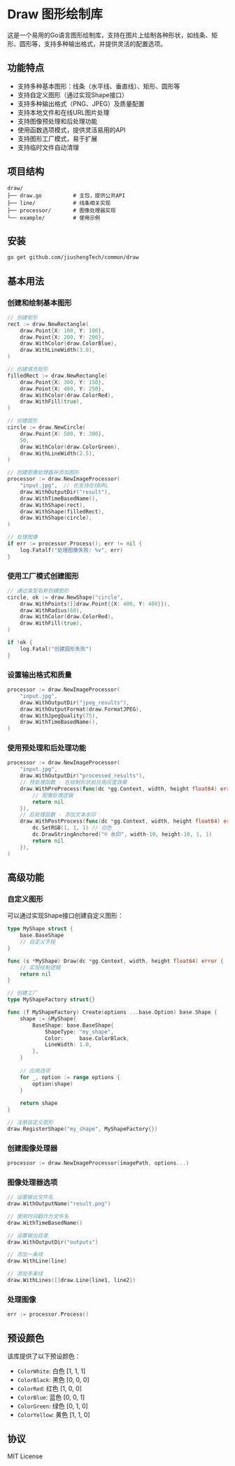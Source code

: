 # Draw 图形绘制库

这是一个易用的Go语言图形绘制库，支持在图片上绘制各种形状，如线条、矩形、圆形等，支持多种输出格式，并提供灵活的配置选项。

## 功能特点

- 支持多种基本图形：线条（水平线、垂直线）、矩形、圆形等
- 支持自定义图形（通过实现Shape接口）
- 支持多种输出格式（PNG、JPEG）及质量配置
- 支持本地文件和在线URL图片处理
- 支持图像预处理和后处理功能
- 使用函数选项模式，提供灵活易用的API
- 支持图形工厂模式，易于扩展
- 支持临时文件自动清理

## 项目结构

```
draw/
├── draw.go          # 主包，提供公共API
├── line/            # 线条相关实现
├── processor/       # 图像处理器实现
└── example/         # 使用示例
```

## 安装

```bash
go get github.com/jiushengTech/common/draw
```

## 基本用法

### 创建和绘制基本图形

```go
// 创建矩形
rect := draw.NewRectangle(
    draw.Point{X: 100, Y: 100},
    draw.Point{X: 200, Y: 200},
    draw.WithColor(draw.ColorBlue),
    draw.WithLineWidth(3.0),
)

// 创建填充矩形
filledRect := draw.NewRectangle(
    draw.Point{X: 300, Y: 150},
    draw.Point{X: 400, Y: 250},
    draw.WithColor(draw.ColorRed),
    draw.WithFill(true),
)

// 创建圆形
circle := draw.NewCircle(
    draw.Point{X: 500, Y: 300},
    50,
    draw.WithColor(draw.ColorGreen),
    draw.WithLineWidth(2.5),
)

// 创建图像处理器并添加图形
processor := draw.NewImageProcessor(
    "input.jpg",  // 也支持在线URL
    draw.WithOutputDir("result"),
    draw.WithTimeBasedName(),
    draw.WithShape(rect),
    draw.WithShape(filledRect),
    draw.WithShape(circle),
)

// 处理图像
if err := processor.Process(); err != nil {
    log.Fatalf("处理图像失败: %v", err)
}
```

### 使用工厂模式创建图形

```go
// 通过类型名称创建图形
circle, ok := draw.NewShape("circle",
    draw.WithPoints([]draw.Point{{X: 400, Y: 400}}),
    draw.WithRadius(60),
    draw.WithColor(draw.ColorRed),
    draw.WithFill(true),
)

if !ok {
    log.Fatal("创建圆形失败")
}
```

### 设置输出格式和质量

```go
processor := draw.NewImageProcessor(
    "input.jpg",
    draw.WithOutputDir("jpeg_results"),
    draw.WithOutputFormat(draw.FormatJPEG),
    draw.WithJpegQuality(75),
    draw.WithTimeBasedName(),
)
```

### 使用预处理和后处理功能

```go
processor := draw.NewImageProcessor(
    "input.jpg",
    draw.WithOutputDir("processed_results"),
    // 预处理函数 - 在绘制形状前应用灰度效果
    draw.WithPreProcess(func(dc *gg.Context, width, height float64) error {
        // 图像处理逻辑
        return nil
    }),
    // 后处理函数 - 添加文本水印
    draw.WithPostProcess(func(dc *gg.Context, width, height float64) error {
        dc.SetRGB(1, 1, 1) // 白色
        dc.DrawStringAnchored("© 水印", width-10, height-10, 1, 1)
        return nil
    }),
)
```

## 高级功能

### 自定义图形

可以通过实现Shape接口创建自定义图形：

```go
type MyShape struct {
    base.BaseShape
    // 自定义字段
}

func (s *MyShape) Draw(dc *gg.Context, width, height float64) error {
    // 实现绘制逻辑
    return nil
}

// 创建工厂
type MyShapeFactory struct{}

func (f MyShapeFactory) Create(options ...base.Option) base.Shape {
    shape := &MyShape{
        BaseShape: base.BaseShape{
            ShapeType: "my_shape",
            Color:     base.ColorBlack,
            LineWidth: 1.0,
        },
    }
    
    // 应用选项
    for _, option := range options {
        option(shape)
    }
    
    return shape
}

// 注册自定义图形
draw.RegisterShape("my_shape", MyShapeFactory{})
```

### 创建图像处理器

```go
processor := draw.NewImageProcessor(imagePath, options...)
```

### 图像处理器选项

```go
// 设置输出文件名
draw.WithOutputName("result.png")

// 使用时间戳作为文件名
draw.WithTimeBasedName()

// 设置输出目录
draw.WithOutputDir("outputs")

// 添加一条线
draw.WithLine(line)

// 添加多条线
draw.WithLines([]draw.Line{line1, line2})
```

### 处理图像

```go
err := processor.Process()
```

## 预设颜色

该库提供了以下预设颜色：

- `ColorWhite`: 白色 [1, 1, 1]
- `ColorBlack`: 黑色 [0, 0, 0]
- `ColorRed`: 红色 [1, 0, 0]
- `ColorBlue`: 蓝色 [0, 0, 1]
- `ColorGreen`: 绿色 [0, 1, 0]
- `ColorYellow`: 黄色 [1, 1, 0]

## 协议

MIT License 